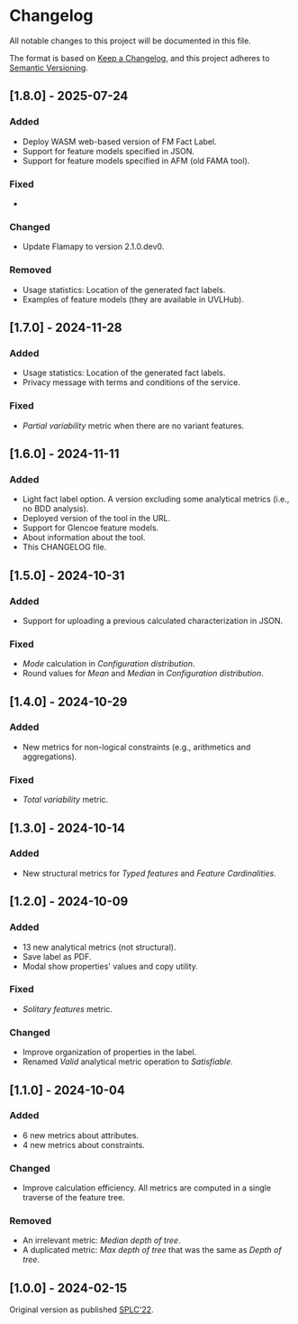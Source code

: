 # Changelog

All notable changes to this project will be documented in this file.

The format is based on [Keep a Changelog](https://keepachangelog.com/en/1.1.0/),
and this project adheres to [Semantic Versioning](https://semver.org/spec/v2.0.0.html).

## [1.8.0] - 2025-07-24 

### Added

- Deploy WASM web-based version of FM Fact Label.
- Support for feature models specified in JSON.
- Support for feature models specified in AFM (old FAMA tool).

### Fixed

- 

### Changed

- Update Flamapy to version 2.1.0.dev0.
  
### Removed

- Usage statistics: Location of the generated fact labels.
- Examples of feature models (they are available in UVLHub).
  
## [1.7.0] - 2024-11-28

### Added

- Usage statistics: Location of the generated fact labels.
- Privacy message with terms and conditions of the service.

### Fixed

- _Partial variability_ metric when there are no variant features.

## [1.6.0] - 2024-11-11

### Added

- Light fact label option. A version excluding some analytical metrics (i.e., no BDD analysis).
- Deployed version of the tool in the URL.
- Support for Glencoe feature models.
- About information about the tool.
- This CHANGELOG file.
  

## [1.5.0] - 2024-10-31

### Added

- Support for uploading a previous calculated characterization in JSON.
  
### Fixed

- _Mode_ calculation in _Configuration distribution_.
- Round values for _Mean_ and _Median_ in _Configuration distribution_.


## [1.4.0] - 2024-10-29

### Added

- New metrics for non-logical constraints (e.g., arithmetics and aggregations).

### Fixed

- _Total variability_ metric.
  

## [1.3.0] - 2024-10-14

### Added

- New structural metrics for _Typed features_ and _Feature Cardinalities_.


## [1.2.0] - 2024-10-09

### Added

- 13 new analytical metrics (not structural).
- Save label as PDF.
- Modal show properties' values and copy utility.

### Fixed

- _Solitary features_ metric.
  
### Changed

- Improve organization of properties in the label.
- Renamed _Valid_ analytical metric operation to _Satisfiable_.


## [1.1.0] - 2024-10-04

### Added

- 6 new metrics about attributes.
- 4 new metrics about constraints.

### Changed

- Improve calculation efficiency. All metrics are computed in a single traverse of the feature tree.

### Removed

- An irrelevant metric: _Median depth of tree_.
- A duplicated metric: _Max depth of tree_ that was the same as _Depth of tree_.


## [1.0.0] - 2024-02-15

Original version as published [SPLC'22](https://dl.acm.org/doi/10.1145/3503229.3547025).